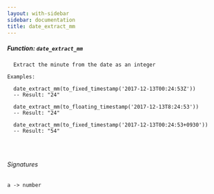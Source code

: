 ```yaml
---
layout: with-sidebar
sidebar: documentation
title: date_extract_mm
---
```


##### Function: `date_extract_mm`
```
  Extract the minute from the date as an integer

Examples:

  date_extract_mm(to_fixed_timestamp('2017-12-13T00:24:53Z'))
  -- Result: "24"

  date_extract_mm(to_floating_timestamp('2017-12-13T8:24:53'))
  -- Result: "24"

  date_extract_mm(to_fixed_timestamp('2017-12-13T00:24:53+0930'))
  -- Result: "54"




```

###### Signatures
    a -> number

